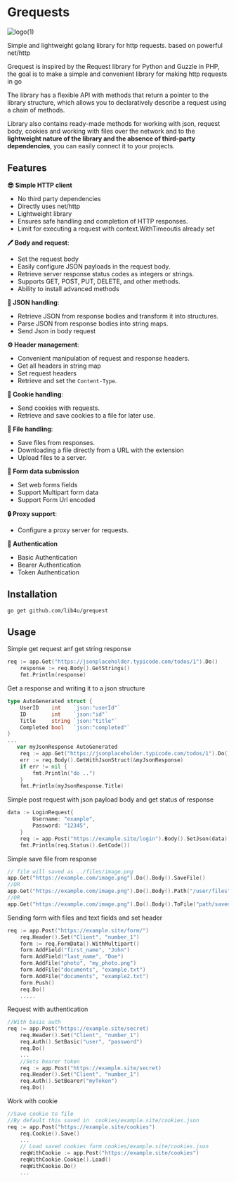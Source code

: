 # Grequests 
![logo(1)](https://github.com/user-attachments/assets/3bef5ed3-a40b-4634-9de4-a2dd43d57f3d)



Simple and lightweight golang library for http requests. based on powerful net/http

Grequest is inspired by the Request library for Python and Guzzle in PHP, the goal is to make a simple and convenient library for making http requests in go

The library has a flexible API with methods that return a pointer to the library structure, which allows you to declaratively describe a request using a chain of methods.

Library also contains ready-made methods for working with json, request body, cookies and working with files over the network and  to the **lightweight nature of the library and the absence of third-party dependencies**, you can easily connect it to your projects.
## Features 

**😎 Simple HTTP client**
- No third party dependencies
- Directly uses net/http
- Lightweight library
- Ensures safe handling and completion of HTTP responses.
- Limit for executing a request with context.WithTimeoutis already set

**🖊 Body and request**:
  - Set the request body 
  - Easily configure JSON payloads in the request body.
  - Retrieve server response status codes as integers or strings.
  - Supports GET, POST, PUT, DELETE, and other methods.
  - Ability to install advanced methods

**📄 JSON handling**:
  - Retrieve JSON from response bodies and transform it into structures.
  - Parse JSON from response bodies into string maps.
  - Send Json in body request

**⚙️ Header management**:
  - Convenient manipulation of request and response headers.
  - Get all headers in string map
  - Set request headers
  - Retrieve and set the `Content-Type`.

**🍪 Cookie handling**:
  - Send cookies with requests.
  - Retrieve and save cookies to a file for later use.
  
**📁 File handling**:
  - Save files from responses.
  - Downloading a file directly from a URL with the extension
  - Upload files to a server.

**📝 Form data submission** 
- Set web forms fields
- Support Multipart form data
- Support Form Url encoded


**🔒 Proxy support**:
  - Configure a proxy server for requests.

**🔑 Authentication** 
- Basic Authentication
- Bearer Authentication 
- Token Authentication

## Installation
```
go get github.com/lib4u/grequest
```

## Usage
Simple get request anf get string response
```go
req := app.Get("https://jsonplaceholder.typicode.com/todos/1").Do()
	response := req.Body().GetStrings()
	fmt.Println(response)
```
Get a response and writing it to a json structure
```go
type AutoGenerated struct {
	UserID    int    `json:"userId"`
	ID        int    `json:"id"`
	Title     string `json:"title"`
	Completed bool   `json:"completed"`
}
...
   var myJsonResponse AutoGenerated
	req := app.Get("https://jsonplaceholder.typicode.com/todos/1").Do()
	err := req.Body().GetWithJsonStruct(&myJsonResponse)
	if err != nil {
		fmt.Println("do ..")
	}
	fmt.Println(myJsonResponse.Title)
```
Simple post request with json payload body and get status of response
```go
data := LoginRequest{
		Username: "example",
		Password: "12345",
	}
	req := app.Post("https://example.site/login").Body().SetJson(data).Do()
	fmt.Println(req.Status().GetCode())
```
Simple save file from response
```go
// file will saved as ../files/image.png
app.Get("https://example.com/image.png").Do().Body().SaveFile()
//OR
app.Get("https://example.com/image.png").Do().Body().Path("/user/files").SaveFile()
//OR 
app.Get("https://example.com/image.png").Do().Body().ToFile("path/savedimage.png")
```
Sending form with files and text fields and set header
```go
req := app.Post("https://example.site/form/")
	req.Header().Set("Client", "number_1")
	form := req.FormData().WithMultipart()
	form.AddField("first_name", "John")
	form.AddField("last_name", "Doe")
	form.AddFile("photo", "my_photo.png")
	form.AddFile("documents", "example.txt")
	form.AddFile("documents", "example2.txt")
	form.Push()
	req.Do()
	.....
```
Request with authentication
```go
//With basic auth
req := app.Post("https://example.site/secret)
	req.Header().Set("Client", "number_1")
	req.Auth().SetBasic("user", "password")
	req.Do()
	...
	//Sets bearer token
	req := app.Post("https://example.site/secret)
	req.Header().Set("Client", "number_1")
	req.Auth().SetBearer("myToken")
	req.Do()
```
Work with cookie
```go
//Save cookie to file 
//By default this saved in  cookies/example.site/cookies.json
req := app.Post("https://example.site/cookies")
	req.Cookie().Save()
	...
	// Load saved cookies form cookies/example.site/cookies.json
	reqWithCookie := app.Post("https://example.site/cookies")
	reqWithCookie.Cookie().Load()
	reqWithCookie.Do()
	...
```
